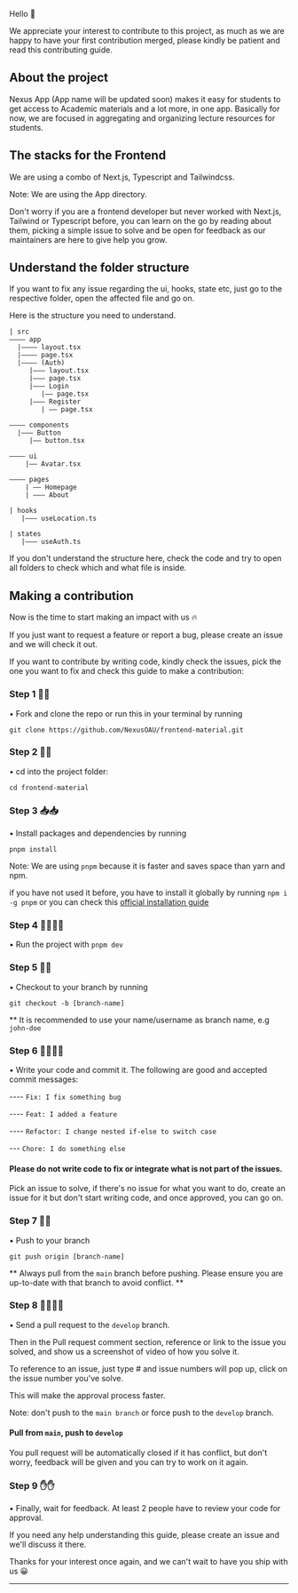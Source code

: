 Hello 👋

We appreciate your interest to contribute to this project, as much as we are happy to have your first contribution merged, please
kindly be patient and read this contributing guide.

## About the project

Nexus App (App name will be updated soon) makes it easy for students to get access to Academic materials and a lot more, in one app. Basically for now, we are focused in aggregating and organizing lecture resources for students.

## The stacks for the Frontend

We are using a combo of Next.js, Typescript and Tailwindcss.

Note: We are using the App directory.

Don't worry if you are a frontend developer but never worked with Next.js, Tailwind or Typescript before, you can learn on the go by reading about them, picking a simple issue to solve and be open for feedback as our maintainers are here to give help you grow.

## Understand the folder structure

If you want to fix any issue regarding the ui, hooks, state etc, just go to the respective folder, open the affected file and go on.

Here is the structure you need to understand.

```
| src 
———— app
  |———— layout.tsx
  |———— page.tsx
  |———— (Auth)
     |——— layout.tsx
     |——— page.tsx
     |——— Login
        |—— page.tsx
     |——— Register
        | —— page.tsx
  
———— components
  |——— Button
     |—— button.tsx
     
———— ui
    |—— Avatar.tsx
    
———— pages
    | —— Homepage
    | ——— About
    
| hooks
   |——— useLocation.ts
   
| states
   |——— useAuth.ts
```

If you don't understand the structure here, check the code and try to open all folders to check which and what file is inside.

## Making a contribution

Now is the time to start making an impact with us 🔥 

If you just want to request a feature or report a bug, please create an issue and we will check it out.

If you want to contribute by writing code, kindly check the issues, pick the one you want to fix and check this guide to make a contribution:

### Step 1 🍴🍴

• Fork and clone the repo or run this in your terminal by running 

`git clone https://github.com/NexusOAU/frontend-material.git`

### Step 2 📂📂

• cd into the project folder: 

`cd frontend-material`

### Step 3 📥📥

• Install packages and dependencies by running 

`pnpm install`

Note: We are using `pnpm` because it is faster and saves space than yarn and npm.

if you have not used it before, you have to install it globally by running `npm i -g pnpm` or you can check this [official installation guide](https://pnpm.io/installation)

### Step 4 🏃‍♀️🏃‍♀️

• Run the project with `pnpm dev`

### Step 5 🌿🌿

• Checkout to your branch by running 

`git checkout -b [branch-name]`

** It is recommended to use your name/username as branch name, e.g `john-doe`

### Step 6 👨‍💻👨‍💻

• Write your code and commit it. The following are good and accepted commit messages:

---- `Fix: I fix something bug`<br/>

---- `Feat: I added a feature`<br/>

---- `Refactor: I change nested if-else to switch case`<br/>

--- `Chore: I do something else`

#### Please do not write code to fix or integrate what is not part of the issues.

Pick an issue to solve, if there's no issue for what you want to do, create an issue for it but don't start writing code, and once approved, you can go on.

### Step 7 🏒🏒

• Push to your branch 

`git push origin [branch-name]`

** Always pull from the `main` branch before pushing. Please ensure you are up-to-date with that branch to avoid conflict. **

### Step 8 🧎‍♂️🧎‍♂️

• Send a pull request to the `develop` branch.

Then in the Pull request comment section, reference or link to the issue you solved, and show us a screenshot of video of how you solve it.

To reference to an issue, just type # and issue numbers will pop up, click on the issue number you've solve.

This will make the approval process faster.

Note: don't push to the `main branch` or force push to the `develop` branch.

#### Pull from `main`, push to `develop`

You pull request will be automatically closed if it has conflict, but don't worry, feedback will be given and you can try to work on it again.

### Step 9 ✋️✋️

• Finally, wait for feedback. At least 2 people have to review your code for approval.

If you need any help understanding this guide, please create an issue and we'll discuss it there.

Thanks for your interest once again, and we can't wait to have you ship with us 😀

---------------------------------
